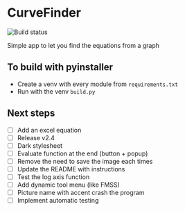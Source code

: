 # CurveFinder

![Build status](https://github.com/BrunoB81HK/CurveFinder/actions/workflows/curvefinder_builds.yml/badge.svg)

Simple app to let you find the equations from a graph

## To build with pyinstaller

- Create a venv with every module from `requirements.txt`
- Run with the venv `build.py`

## Next steps
- [ ] Add an excel equation
- [ ] Release v2.4
- [ ] Dark stylesheet
- [ ] Evaluate function at the end (button + popup)
- [ ] Remove the need to save the image each times
- [ ] Update the README with instructions
- [ ] Test the log axis function
- [ ] Add dynamic tool menu (like FMSS)
- [ ] Picture name with accent crash the program
- [ ] Implement automatic testing